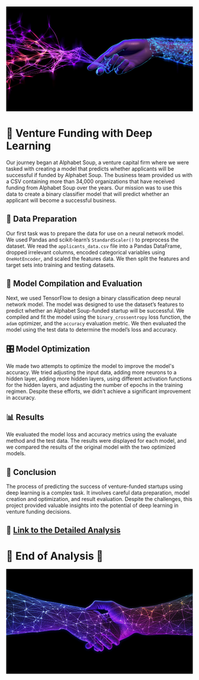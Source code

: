 ![Alt text](NNModel.png)
# 🚀 Venture Funding with Deep Learning

Our journey began at Alphabet Soup, a venture capital firm where we were tasked with creating a model that predicts whether applicants will be successful if funded by Alphabet Soup. The business team provided us with a CSV containing more than 34,000 organizations that have received funding from Alphabet Soup over the years. Our mission was to use this data to create a binary classifier model that will predict whether an applicant will become a successful business. 

## 🔧 Data Preparation

Our first task was to prepare the data for use on a neural network model. We used Pandas and scikit-learn’s `StandardScaler()` to preprocess the dataset. We read the `applicants_data.csv` file into a Pandas DataFrame, dropped irrelevant columns, encoded categorical variables using `OneHotEncoder`, and scaled the features data. We then split the features and target sets into training and testing datasets.

## 🧠 Model Compilation and Evaluation

Next, we used TensorFlow to design a binary classification deep neural network model. The model was designed to use the dataset’s features to predict whether an Alphabet Soup-funded startup will be successful. We compiled and fit the model using the `binary_crossentropy` loss function, the `adam` optimizer, and the `accuracy` evaluation metric. We then evaluated the model using the test data to determine the model’s loss and accuracy.

## 🎛️ Model Optimization

We made two attempts to optimize the model to improve the model's accuracy. We tried adjusting the input data, adding more neurons to a hidden layer, adding more hidden layers, using different activation functions for the hidden layers, and adjusting the number of epochs in the training regimen. Despite these efforts, we didn't achieve a significant improvement in accuracy.

## 📊 Results

We evaluated the model loss and accuracy metrics using the evaluate method and the test data. The results were displayed for each model, and we compared the results of the original model with the two optimized models.

## 📝 Conclusion

The process of predicting the success of venture-funded startups using deep learning is a complex task. It involves careful data preparation, model creation and optimization, and result evaluation. Despite the challenges, this project provided valuable insights into the potential of deep learning in venture funding decisions.

## 🔗 [Link to the Detailed Analysis](https://drive.google.com/file/d/1IfCOwNmGCpLWl9WToz6mRR2ZORtZ8OvG/view?usp=sharing)
# 🎉 End of Analysis 🎉
![Alt text](NNModel2.png)